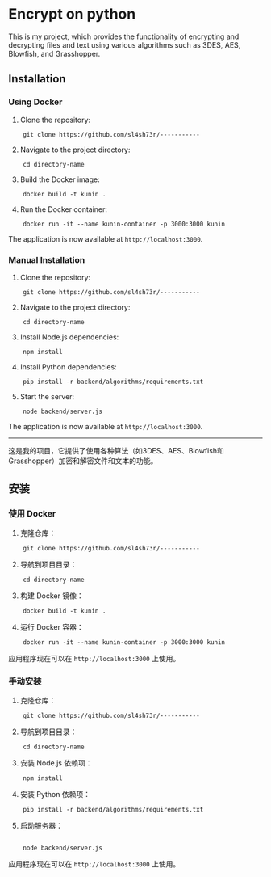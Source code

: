 # Encrypt on python 

This is my project, which provides the functionality of encrypting and decrypting files and text using various algorithms such as 3DES, AES, Blowfish, and Grasshopper.

## Installation

### Using Docker

1. Clone the repository:

```
    git clone https://github.com/sl4sh73r/-----------
```

2. Navigate to the project directory:

```
    cd directory-name
```

3. Build the Docker image:

```
    docker build -t kunin .
```

4. Run the Docker container:

```
    docker run -it --name kunin-container -p 3000:3000 kunin
```

The application is now available at `http://localhost:3000`.

### Manual Installation

1. Clone the repository:

```
    git clone https://github.com/sl4sh73r/-----------
```

2. Navigate to the project directory:

```
    cd directory-name
```

3. Install Node.js dependencies:

```
    npm install
```

4. Install Python dependencies:

```
    pip install -r backend/algorithms/requirements.txt
```

5. Start the server:

```
    node backend/server.js
```

The application is now available at `http://localhost:3000`.

---


这是我的项目，它提供了使用各种算法（如3DES、AES、Blowfish和Grasshopper）加密和解密文件和文本的功能。

## 安装

### 使用 Docker

1. 克隆仓库：

```
    git clone https://github.com/sl4sh73r/-----------
```

2. 导航到项目目录：

```
    cd directory-name
```

3. 构建 Docker 镜像：

```
    docker build -t kunin .
```

4. 运行 Docker 容器：

```
    docker run -it --name kunin-container -p 3000:3000 kunin
```

应用程序现在可以在 `http://localhost:3000` 上使用。

### 手动安装

1. 克隆仓库：

```
    git clone https://github.com/sl4sh73r/-----------
```

2. 导航到项目目录：

```
    cd directory-name
```

3. 安装 Node.js 依赖项：

```
    npm install
```

4. 安装 Python 依赖项：

```
    pip install -r backend/algorithms/requirements.txt
```

5. 启动服务器：
```

    node backend/server.js
```

应用程序现在可以在 `http://localhost:3000` 上使用。
